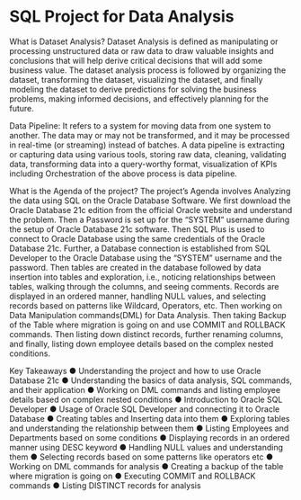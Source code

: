 
# SQL Project for Data Analysis


What is Dataset Analysis?
Dataset Analysis is defined as manipulating or processing unstructured data or raw data to draw
valuable insights and conclusions that will help derive critical decisions that will add some business
value. The dataset analysis process is followed by organizing the dataset, transforming the dataset,
visualizing the dataset, and finally modeling the dataset to derive predictions for solving the business
problems, making informed decisions, and effectively planning for the future.

Data Pipeline:
It refers to a system for moving data from one system to another. The data may or may not be
transformed, and it may be processed in real-time (or streaming) instead of batches. A data pipeline
is extracting or capturing data using various tools, storing raw data, cleaning, validating data,
transforming data into a query-worthy format, visualization of KPIs including Orchestration of the
above process is data pipeline.

What is the Agenda of the project?
The project’s Agenda involves Analyzing the data using SQL on the Oracle Database Software. We
first download the Oracle Database 21c edition from the official Oracle website and understand the
problem. Then a Password is set up for the “SYSTEM” username during the setup of Oracle Database
21c software. Then SQL Plus is used to connect to Oracle Database using the same credentials of the
Oracle Database 21c.
Further, a Database connection is established from SQL Developer to the Oracle Database using the
“SYSTEM” username and the password. Then tables are created in the database followed by data
insertion into tables and exploration, i.e., noticing relationships between tables, walking through the
columns, and seeing comments. Records are displayed in an ordered manner, handling NULL values,
and selecting records based on patterns like Wildcard, Operators, etc. Then working on Data
Manipulation commands(DML) for Data Analysis. Then taking Backup of the Table where migration is
going on and use COMMIT and ROLLBACK commands. Then listing down distinct records, further
renaming columns, and finally, listing down employee details based on the complex nested
conditions.


Key Takeaways
● Understanding the project and how to use Oracle Database 21c
● Understanding the basics of data analysis, SQL commands, and their application
● Working on DML commands and listing employee details based on complex nested conditions
● Introduction to Oracle SQL Developer
● Usage of Oracle SQL Developer and connecting it to Oracle Database
● Creating tables and Inserting data into them
● Exploring tables and understanding the relationship between them
● Listing Employees and Departments based on some conditions
● Displaying records in an ordered manner using DESC keyword
● Handling NULL values and understanding them
● Selecting records based on some patterns like operators etc
● Working on DML commands for analysis
● Creating a backup of the table where migration is going on
● Executing COMMIT and ROLLBACK commands
● Listing DISTINCT records for analysis